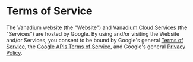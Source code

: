 # Terms of Service

The Vanadium website (the "Website") and [Vanadium Cloud
Services](tools/services.md) (the "Services") are hosted by Google. By using
and/or visiting the Website and/or Services, you consent to be bound by Google's
general [Terms of Service], the [Google APIs Terms of Service], and Google's
general [Privacy Policy].

[Terms of Service]: https://www.google.com/intl/en/policies/terms/
[Google APIs Terms of Service]: https://developers.google.com/terms/
[Privacy Policy]: https://www.google.com/intl/en/policies/privacy/
